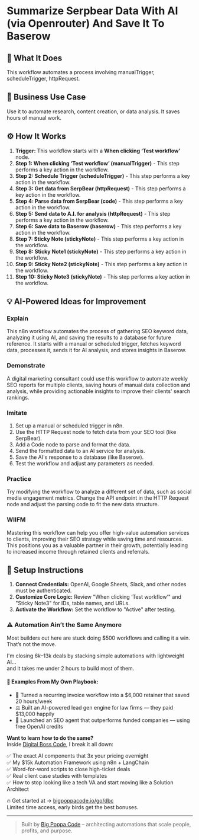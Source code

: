# Summarize Serpbear Data With AI (via Openrouter) And Save It To Baserow

## 🚀 What It Does
This workflow automates a process involving manualTrigger, scheduleTrigger, httpRequest.

## 💼 Business Use Case
Use it to automate research, content creation, or data analysis. It saves hours of manual work.

## ⚙️ How It Works
1.  **Trigger:** This workflow starts with a **When clicking ‘Test workflow’** node.
2. **Step 1: When clicking ‘Test workflow’ (manualTrigger)** - This step performs a key action in the workflow.
3. **Step 2: Schedule Trigger (scheduleTrigger)** - This step performs a key action in the workflow.
4. **Step 3: Get data from SerpBear (httpRequest)** - This step performs a key action in the workflow.
5. **Step 4: Parse data from SerpBear (code)** - This step performs a key action in the workflow.
6. **Step 5: Send data to A.I. for analysis (httpRequest)** - This step performs a key action in the workflow.
7. **Step 6: Save data to Baserow (baserow)** - This step performs a key action in the workflow.
8. **Step 7: Sticky Note (stickyNote)** - This step performs a key action in the workflow.
9. **Step 8: Sticky Note1 (stickyNote)** - This step performs a key action in the workflow.
10. **Step 9: Sticky Note2 (stickyNote)** - This step performs a key action in the workflow.
11. **Step 10: Sticky Note3 (stickyNote)** - This step performs a key action in the workflow.

## 💡 AI-Powered Ideas for Improvement
### Explain
This n8n workflow automates the process of gathering SEO keyword data, analyzing it using AI, and saving the results to a database for future reference. It starts with a manual or scheduled trigger, fetches keyword data, processes it, sends it for AI analysis, and stores insights in Baserow.

### Demonstrate
A digital marketing consultant could use this workflow to automate weekly SEO reports for multiple clients, saving hours of manual data collection and analysis, while providing actionable insights to improve their clients' search rankings.

### Imitate
1. Set up a manual or scheduled trigger in n8n.
2. Use the HTTP Request node to fetch data from your SEO tool (like SerpBear).
3. Add a Code node to parse and format the data.
4. Send the formatted data to an AI service for analysis.
5. Save the AI's response to a database (like Baserow).
6. Test the workflow and adjust any parameters as needed.

### Practice
Try modifying the workflow to analyze a different set of data, such as social media engagement metrics. Change the API endpoint in the HTTP Request node and adjust the parsing code to fit the new data structure.

### WIIFM
Mastering this workflow can help you offer high-value automation services to clients, improving their SEO strategy while saving time and resources. This positions you as a valuable partner in their growth, potentially leading to increased income through retained clients and referrals.

## 🔧 Setup Instructions
1. **Connect Credentials:** OpenAI, Google Sheets, Slack, and other nodes must be authenticated.
2. **Customize Core Logic:** Review "When clicking ‘Test workflow’" and "Sticky Note3" for IDs, table names, and URLs.
3. **Activate the Workflow:** Set the workflow to "Active" after testing.

### ⚠️ Automation Ain’t the Same Anymore

Most builders out here are stuck doing $500 workflows and calling it a win.  
That’s not the move.  

I'm closing $6k–$13k deals by stacking simple automations with lightweight AI...  
and it takes me under 2 hours to build most of them.

#### 🧠 Examples From My Own Playbook:
- 🔁 Turned a recurring invoice workflow into a $6,000 retainer that saved 20 hours/week  
- ⚖️ Built an AI-powered lead gen engine for law firms — they paid $13,000 happily  
- 🚀 Launched an SEO agent that outperforms funded companies — using free OpenAI credits  

**Want to learn how to do the same?**  
Inside [Digital Boss Code](https://bigpoppacode.io/go/dbc), I break it all down:

✅ The exact AI components that 3x your pricing overnight  
✅ My $15k Automation Framework using n8n + LangChain  
✅ Word-for-word scripts to close high-ticket deals  
✅ Real client case studies with templates  
✅ How to stop looking like a tech VA and start moving like a Solution Architect  

🔥 Get started at → [bigpoppacode.io/go/dbc](https://bigpoppacode.io/go/dbc)  
Limited time access, early birds get the best bonuses.

---
> Built by [Big Poppa Code](https://bigpoppacode.io) – architecting automations that scale people, profits, and purpose.
